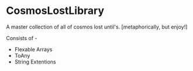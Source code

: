 # CosmosLostLibrary
A master collection of all of cosmos lost until's. [metaphorically, but enjoy!]

Consists of -
* Flexable Arrays
* ToAny
* String Extentions
